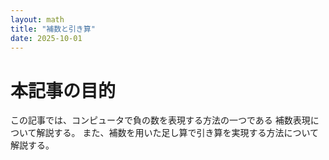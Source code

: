 ```yaml
---
layout: math
title: "補数と引き算"
date: 2025-10-01
---
```


# 本記事の目的

この記事では、コンピュータで負の数を表現する方法の一つである
補数表現について解説する。
また、補数を用いた足し算で引き算を実現する方法について解説する。
